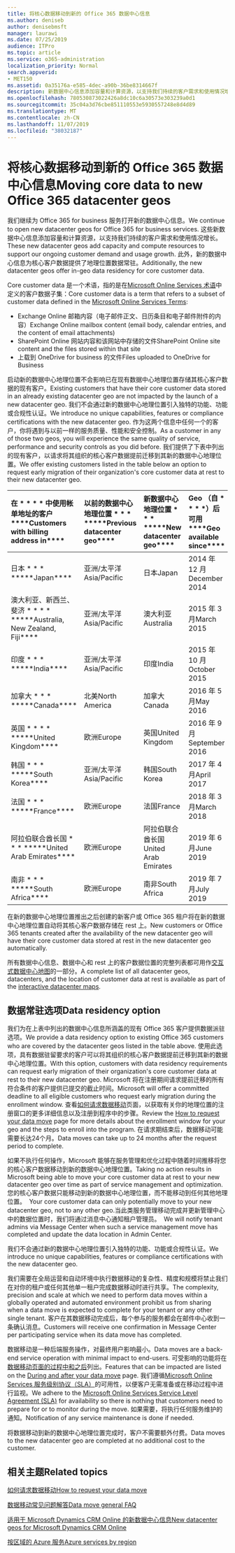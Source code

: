 ```yaml
---
title: 将核心数据移动到新的 Office 365 数据中心信息
ms.author: deniseb
author: denisebmsft
manager: laurawi
ms.date: 07/25/2019
audience: ITPro
ms.topic: article
ms.service: o365-administration
localization_priority: Normal
search.appverid:
- MET150
ms.assetid: 0a35176a-e585-4dec-a90b-36be8314667f
description: 新数据中心信息添加容量和计算资源，以支持我们持续的客户需求和使用情况增长。 此外，新的数据中心信息为核心客户数据提供了地理位置数据常驻。 Core customer data 是一个术语，指在 Microsoft Online Services 术语： Exchange Online 邮箱内容（电子邮件正文、日历条目和电子邮件附件的内容）、SharePoint Online 网站内容和文件中定义的客户数据子集。存储在该网站中，并将文件上传到 OneDrive for business。
ms.openlocfilehash: 780530873022426a8dc10c6a30573e303239a0d1
ms.sourcegitcommit: 35c04a3d76cbe851110553e5930557248e8d4d89
ms.translationtype: MT
ms.contentlocale: zh-CN
ms.lasthandoff: 11/07/2019
ms.locfileid: "38032187"
---
```

# <a name="moving-core-data-to-new-office-365-datacenter-geos"></a><span data-ttu-id="4ae7a-105">将核心数据移动到新的 Office 365 数据中心信息</span><span class="sxs-lookup"><span data-stu-id="4ae7a-105">Moving core data to new Office 365 datacenter geos</span></span>

<span data-ttu-id="4ae7a-106">我们继续为 Office 365 for business 服务打开新的数据中心信息。</span><span class="sxs-lookup"><span data-stu-id="4ae7a-106">We continue to open new datacenter geos for Office 365 for business services.</span></span> <span data-ttu-id="4ae7a-107">这些新数据中心信息添加容量和计算资源，以支持我们持续的客户需求和使用情况增长。</span><span class="sxs-lookup"><span data-stu-id="4ae7a-107">These new datacenter geos add capacity and compute resources to support our ongoing customer demand and usage growth.</span></span> <span data-ttu-id="4ae7a-108">此外，新的数据中心信息为核心客户数据提供了地理位置数据常驻。</span><span class="sxs-lookup"><span data-stu-id="4ae7a-108">Additionally, the new datacenter geos offer in-geo data residency for core customer data.</span></span> 

<span data-ttu-id="4ae7a-109">Core customer data 是一个术语，指的是在[Microsoft Online Services 术语](https://go.microsoft.com/fwlink/p/?LinkID=249048)中定义的客户数据子集：</span><span class="sxs-lookup"><span data-stu-id="4ae7a-109">Core customer data is a term that refers to a subset of customer data defined in the [Microsoft Online Services Terms](https://go.microsoft.com/fwlink/p/?LinkID=249048):</span></span> 
- <span data-ttu-id="4ae7a-110">Exchange Online 邮箱内容（电子邮件正文、日历条目和电子邮件附件的内容）</span><span class="sxs-lookup"><span data-stu-id="4ae7a-110">Exchange Online mailbox content (email body, calendar entries, and the content of email attachments)</span></span>
- <span data-ttu-id="4ae7a-111">SharePoint Online 网站内容和该网站中存储的文件</span><span class="sxs-lookup"><span data-stu-id="4ae7a-111">SharePoint Online site content and the files stored within that site</span></span>
- <span data-ttu-id="4ae7a-112">上载到 OneDrive for business 的文件</span><span class="sxs-lookup"><span data-stu-id="4ae7a-112">Files uploaded to OneDrive for Business</span></span> 
  
<span data-ttu-id="4ae7a-113">启动新的数据中心地理位置不会影响已在现有数据中心地理位置存储其核心客户数据的现有客户。</span><span class="sxs-lookup"><span data-stu-id="4ae7a-113">Existing customers that have their core customer data stored in an already existing datacenter geo are not impacted by the launch of a new datacenter geo.</span></span> <span data-ttu-id="4ae7a-114">我们不会通过新的数据中心地理位置引入独特的功能、功能或合规性认证。</span><span class="sxs-lookup"><span data-stu-id="4ae7a-114">We introduce no unique capabilities, features or compliance certifications with the new datacenter geo.</span></span> <span data-ttu-id="4ae7a-115">作为这两个信息中任何一个的客户，你将遇到与以前一样的服务质量、性能和安全控制。</span><span class="sxs-lookup"><span data-stu-id="4ae7a-115">As a customer in any of those two geos, you will experience the same quality of service, performance and security controls as you did before.</span></span> <span data-ttu-id="4ae7a-116">我们提供了下表中列出的现有客户，以请求将其组织的核心客户数据提前迁移到其新的数据中心地理位置。</span><span class="sxs-lookup"><span data-stu-id="4ae7a-116">We offer existing customers listed in the table below an option to request early migration of their organization's core customer data at rest to their new datacenter geo.</span></span>
  
|<span data-ttu-id="4ae7a-117">在 \* \* \* \* 中使用帐单地址的客户</span><span class="sxs-lookup"><span data-stu-id="4ae7a-117">\*\*\*\*Customers with billing address in\*\*\*\*</span></span>|<span data-ttu-id="4ae7a-118">以前的数据中心地理位置 \* \* \* \*</span><span class="sxs-lookup"><span data-stu-id="4ae7a-118">\*\*\*\*Previous datacenter geo\*\*\*\*</span></span>|<span data-ttu-id="4ae7a-119">新数据中心地理位置 \* \* \* \*</span><span class="sxs-lookup"><span data-stu-id="4ae7a-119">\*\*\*\*New datacenter geo\*\*\*\*</span></span>|<span data-ttu-id="4ae7a-120">Geo （自 \* \* \* \*）后可用</span><span class="sxs-lookup"><span data-stu-id="4ae7a-120">\*\*\*\*Geo available since\*\*\*\*</span></span>|
|:-----|:-----|:-----|:-----|
|<span data-ttu-id="4ae7a-121">日本 \* \* \* \*</span><span class="sxs-lookup"><span data-stu-id="4ae7a-121">\*\*\*\*Japan\*\*\*\*</span></span>| <span data-ttu-id="4ae7a-122">亚洲/太平洋</span><span class="sxs-lookup"><span data-stu-id="4ae7a-122">Asia/Pacific</span></span> | <span data-ttu-id="4ae7a-123">日本</span><span class="sxs-lookup"><span data-stu-id="4ae7a-123">Japan</span></span> | <span data-ttu-id="4ae7a-124">2014 年 12 月</span><span class="sxs-lookup"><span data-stu-id="4ae7a-124">December 2014</span></span> |
|<span data-ttu-id="4ae7a-125">澳大利亚、新西兰、斐济 \* \* \* \* \*</span><span class="sxs-lookup"><span data-stu-id="4ae7a-125">\*\*\*\*Australia, New Zealand, Fiji\*\*\*\*</span></span>| <span data-ttu-id="4ae7a-126">亚洲/太平洋</span><span class="sxs-lookup"><span data-stu-id="4ae7a-126">Asia/Pacific</span></span> | <span data-ttu-id="4ae7a-127">澳大利亚</span><span class="sxs-lookup"><span data-stu-id="4ae7a-127">Australia</span></span> | <span data-ttu-id="4ae7a-128">2015 年 3 月</span><span class="sxs-lookup"><span data-stu-id="4ae7a-128">March 2015</span></span> |
|<span data-ttu-id="4ae7a-129">印度 \* \* \* \*</span><span class="sxs-lookup"><span data-stu-id="4ae7a-129">\*\*\*\*India\*\*\*\*</span></span>| <span data-ttu-id="4ae7a-130">亚洲/太平洋</span><span class="sxs-lookup"><span data-stu-id="4ae7a-130">Asia/Pacific</span></span> | <span data-ttu-id="4ae7a-131">印度</span><span class="sxs-lookup"><span data-stu-id="4ae7a-131">India</span></span> | <span data-ttu-id="4ae7a-132">2015 年 10 月</span><span class="sxs-lookup"><span data-stu-id="4ae7a-132">October 2015</span></span> |
|<span data-ttu-id="4ae7a-133">加拿大 \* \* \* \*</span><span class="sxs-lookup"><span data-stu-id="4ae7a-133">\*\*\*\*Canada\*\*\*\*</span></span>| <span data-ttu-id="4ae7a-134">北美</span><span class="sxs-lookup"><span data-stu-id="4ae7a-134">North America</span></span> | <span data-ttu-id="4ae7a-135">加拿大</span><span class="sxs-lookup"><span data-stu-id="4ae7a-135">Canada</span></span> | <span data-ttu-id="4ae7a-136">2016 年 5 月</span><span class="sxs-lookup"><span data-stu-id="4ae7a-136">May 2016</span></span> |
|<span data-ttu-id="4ae7a-137">英国 \* \* \* \* \*</span><span class="sxs-lookup"><span data-stu-id="4ae7a-137">\*\*\*\*United Kingdom\*\*\*\*</span></span>| <span data-ttu-id="4ae7a-138">欧洲</span><span class="sxs-lookup"><span data-stu-id="4ae7a-138">Europe</span></span> | <span data-ttu-id="4ae7a-139">英国</span><span class="sxs-lookup"><span data-stu-id="4ae7a-139">United Kingdom</span></span> | <span data-ttu-id="4ae7a-140">2016 年 9 月</span><span class="sxs-lookup"><span data-stu-id="4ae7a-140">September 2016</span></span> |
|<span data-ttu-id="4ae7a-141">韩国 \* \* \* \*</span><span class="sxs-lookup"><span data-stu-id="4ae7a-141">\*\*\*\*South Korea\*\*\*\*</span></span>| <span data-ttu-id="4ae7a-142">亚洲/太平洋</span><span class="sxs-lookup"><span data-stu-id="4ae7a-142">Asia/Pacific</span></span> | <span data-ttu-id="4ae7a-143">韩国</span><span class="sxs-lookup"><span data-stu-id="4ae7a-143">South Korea</span></span> | <span data-ttu-id="4ae7a-144">2017 年 4 月</span><span class="sxs-lookup"><span data-stu-id="4ae7a-144">April 2017</span></span> |
|<span data-ttu-id="4ae7a-145">法国 \* \* \* \*</span><span class="sxs-lookup"><span data-stu-id="4ae7a-145">\*\*\*\*France\*\*\*\*</span></span>| <span data-ttu-id="4ae7a-146">欧洲</span><span class="sxs-lookup"><span data-stu-id="4ae7a-146">Europe</span></span> | <span data-ttu-id="4ae7a-147">法国</span><span class="sxs-lookup"><span data-stu-id="4ae7a-147">France</span></span> | <span data-ttu-id="4ae7a-148">2018 年 3 月</span><span class="sxs-lookup"><span data-stu-id="4ae7a-148">March 2018</span></span> |
|<span data-ttu-id="4ae7a-149">阿拉伯联合酋长国 \* \* \* \*</span><span class="sxs-lookup"><span data-stu-id="4ae7a-149">\*\*\*\*United Arab Emirates\*\*\*\*</span></span>| <span data-ttu-id="4ae7a-150">欧洲</span><span class="sxs-lookup"><span data-stu-id="4ae7a-150">Europe</span></span> | <span data-ttu-id="4ae7a-151">阿拉伯联合酋长国</span><span class="sxs-lookup"><span data-stu-id="4ae7a-151">United Arab Emirates</span></span> | <span data-ttu-id="4ae7a-152">2019 年 6 月</span><span class="sxs-lookup"><span data-stu-id="4ae7a-152">June 2019</span></span> |
|<span data-ttu-id="4ae7a-153">南非 \* \* \* \*</span><span class="sxs-lookup"><span data-stu-id="4ae7a-153">\*\*\*\*South Africa\*\*\*\*</span></span>| <span data-ttu-id="4ae7a-154">欧洲</span><span class="sxs-lookup"><span data-stu-id="4ae7a-154">Europe</span></span> | <span data-ttu-id="4ae7a-155">南非</span><span class="sxs-lookup"><span data-stu-id="4ae7a-155">South Africa</span></span> | <span data-ttu-id="4ae7a-156">2019 年 7 月</span><span class="sxs-lookup"><span data-stu-id="4ae7a-156">July 2019</span></span> |
  
<span data-ttu-id="4ae7a-157">在新的数据中心地理位置推出之后创建的新客户或 Office 365 租户将在新的数据中心地理位置自动将其核心客户数据存储在 rest 上。</span><span class="sxs-lookup"><span data-stu-id="4ae7a-157">New customers or Office 365 tenants created after the availability of the new datacenter geo will have their core customer data stored at rest in the new datacenter geo automatically.</span></span>
  
<span data-ttu-id="4ae7a-158">所有数据中心信息、数据中心和 rest 上的客户数据位置的完整列表都可用作[交互式数据中心地图](https://office.com/datamaps)的一部分。</span><span class="sxs-lookup"><span data-stu-id="4ae7a-158">A complete list of all datacenter geos, datacenters, and the location of customer data at rest is available as part of the [interactive datacenter maps](https://office.com/datamaps).</span></span> 
  
## <a name="data-residency-option"></a><span data-ttu-id="4ae7a-159">数据常驻选项</span><span class="sxs-lookup"><span data-stu-id="4ae7a-159">Data residency option</span></span>

<span data-ttu-id="4ae7a-160">我们为在上表中列出的数据中心信息所涵盖的现有 Office 365 客户提供数据派驻选项。</span><span class="sxs-lookup"><span data-stu-id="4ae7a-160">We provide a data residency option to existing Office 365 customers who are covered by the datacenter geos listed in the table above.</span></span> <span data-ttu-id="4ae7a-161">使用此选项，具有数据驻留要求的客户可以将其组织的核心客户数据提前迁移到其新的数据中心地理位置。</span><span class="sxs-lookup"><span data-stu-id="4ae7a-161">With this option, customers with data residency requirements can request early migration of their organization's core customer data at rest to their new datacenter geo.</span></span>  <span data-ttu-id="4ae7a-162">Microsoft 将在注册期间请求提前迁移的所有符合条件的客户提供已提交的截止时间。</span><span class="sxs-lookup"><span data-stu-id="4ae7a-162">Microsoft will offer a committed deadline to all eligible customers who request early migration during the enrollment window.</span></span>  <span data-ttu-id="4ae7a-163">查看[如何请求数据移动](request-your-data-move.md)页面，以获取有关你的地理位置的注册窗口的更多详细信息以及注册到程序中的步骤。</span><span class="sxs-lookup"><span data-stu-id="4ae7a-163">Review the [How to request your data move](request-your-data-move.md) page for more details about the enrollment window for your geo and the steps to enroll into the program.</span></span>  <span data-ttu-id="4ae7a-164">在请求期结束后，数据移动可能需要长达24个月。</span><span class="sxs-lookup"><span data-stu-id="4ae7a-164">Data moves can take up to 24 months after the request period to complete.</span></span>

<span data-ttu-id="4ae7a-165">如果不执行任何操作，Microsoft 能够在服务管理和优化过程中随着时间推移将您的核心客户数据移动到新的数据中心地理位置。</span><span class="sxs-lookup"><span data-stu-id="4ae7a-165">Taking no action results in Microsoft being able to move your core customer data at rest to your new datacenter geo over time as part of service management and optimization.</span></span><span data-ttu-id="4ae7a-166">您的核心客户数据只能移动到新的数据中心地理位置，而不能移动到任何其他地理位置。</span><span class="sxs-lookup"><span data-stu-id="4ae7a-166">  Your core customer data can only potentially move to your new datacenter geo, not to any other geo.</span></span><span data-ttu-id="4ae7a-167">当此类服务管理移动完成并更新管理中心中的数据位置时，我们将通过消息中心通知租户管理员。</span><span class="sxs-lookup"><span data-stu-id="4ae7a-167">  We will notify tenant admins via Message Center when such a service management move has completed and update the data location in Admin Center.</span></span>
   
<span data-ttu-id="4ae7a-168">我们不会通过新的数据中心地理位置引入独特的功能、功能或合规性认证。</span><span class="sxs-lookup"><span data-stu-id="4ae7a-168">We introduce no unique capabilities, features or compliance certifications with the new datacenter geo.</span></span>
    
<span data-ttu-id="4ae7a-169">我们需要在全局运营和自动环境中执行数据移动的复杂性、精度和规模将禁止我们在对你的租户或任何其他单一租户完成数据移动时进行共享。</span><span class="sxs-lookup"><span data-stu-id="4ae7a-169">The complexity, precision and scale at which we need to perform data moves within a globally operated and automated environment prohibit us from sharing when a data move is expected to complete for your tenant or any other single tenant.</span></span> <span data-ttu-id="4ae7a-170">客户在其数据移动完成后，每个参与的服务都会在邮件中心收到一条确认消息。</span><span class="sxs-lookup"><span data-stu-id="4ae7a-170">Customers will receive one confirmation in Message Center per participating service when its data move has completed.</span></span> 
    
<span data-ttu-id="4ae7a-171">数据移动是一种后端服务操作，对最终用户影响最小。</span><span class="sxs-lookup"><span data-stu-id="4ae7a-171">Data moves are a back-end service operation with minimal impact to end-users.</span></span> <span data-ttu-id="4ae7a-172">可受影响的功能将在[数据移动页面的过程中和之后](during-and-after-your-data-move.md)列出。</span><span class="sxs-lookup"><span data-stu-id="4ae7a-172">Features that can be impacted are listed on the [During and after your data move](during-and-after-your-data-move.md) page.</span></span> <span data-ttu-id="4ae7a-173">我们遵循[Microsoft Online Services 服务级别协议（SLA）](https://go.microsoft.com/fwlink/p/?LinkId=523897)的可用性，以便客户无需准备或在移动过程中进行监视。</span><span class="sxs-lookup"><span data-stu-id="4ae7a-173">We adhere to the [Microsoft Online Services Service Level Agreement (SLA)](https://go.microsoft.com/fwlink/p/?LinkId=523897) for availability so there is nothing that customers need to prepare for or to monitor during the move.</span></span> <span data-ttu-id="4ae7a-174">如果需要，将执行任何服务维护的通知。</span><span class="sxs-lookup"><span data-stu-id="4ae7a-174">Notification of any service maintenance is done if needed.</span></span> 

<span data-ttu-id="4ae7a-175">将数据移动到新的数据中心地理位置完成时，客户不需要额外付费。</span><span class="sxs-lookup"><span data-stu-id="4ae7a-175">Data moves to the new datacenter geo are completed at no additional cost to the customer.</span></span>
    
## <a name="related-topics"></a><span data-ttu-id="4ae7a-176">相关主题</span><span class="sxs-lookup"><span data-stu-id="4ae7a-176">Related topics</span></span> 
 
[<span data-ttu-id="4ae7a-177">如何请求数据移动</span><span class="sxs-lookup"><span data-stu-id="4ae7a-177">How to request your data move</span></span>](request-your-data-move.md)
    
[<span data-ttu-id="4ae7a-178">数据移动常见问题解答</span><span class="sxs-lookup"><span data-stu-id="4ae7a-178">Data move general FAQ</span></span>](data-move-faq.md)
  
[<span data-ttu-id="4ae7a-179">适用于 Microsoft Dynamics CRM Online 的新数据中心信息</span><span class="sxs-lookup"><span data-stu-id="4ae7a-179">New datacenter geos for Microsoft Dynamics CRM Online</span></span>](https://go.microsoft.com/fwlink/p/?Linkid=615924)
  
[<span data-ttu-id="4ae7a-180">按区域的 Azure 服务</span><span class="sxs-lookup"><span data-stu-id="4ae7a-180">Azure services by region</span></span>](https://azure.microsoft.com/regions/)
